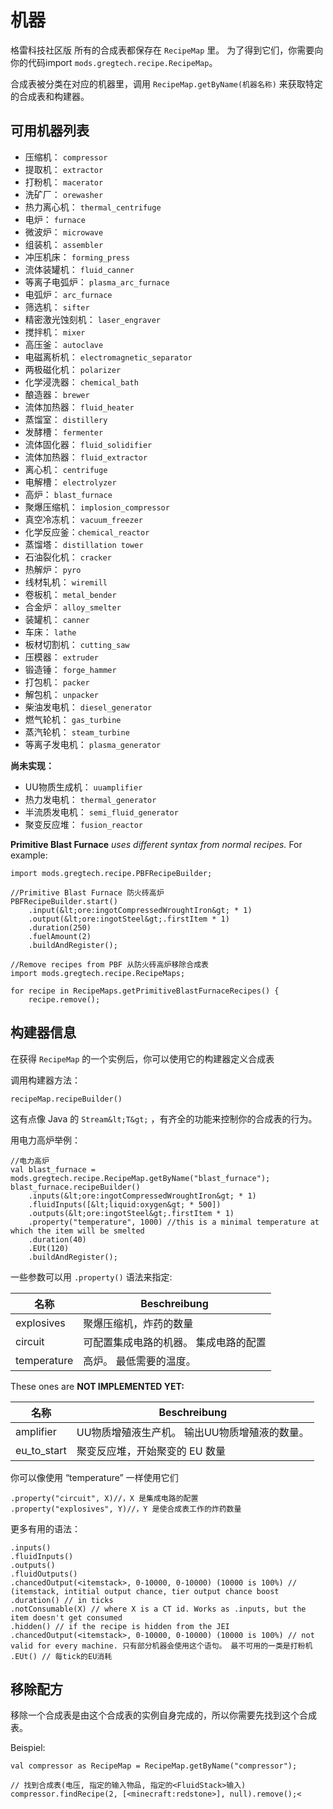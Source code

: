 # 机器

格雷科技社区版 所有的合成表都保存在 `RecipeMap` 里。 为了得到它们，你需要向你的代码import `mods.gregtech.recipe.RecipeMap`。

合成表被分类在对应的机器里，调用 `RecipeMap.getByName(机器名称)` 来获取特定的合成表和构建器。

## 可用机器列表

- 压缩机： `compressor`
- 提取机： `extractor`
- 打粉机： `macerator`
- 洗矿厂： `orewasher`
- 热力离心机： `thermal_centrifuge`
- 电炉： `furnace`
- 微波炉： `microwave`
- 组装机： `assembler`
- 冲压机床： `forming_press`
- 流体装罐机： `fluid_canner`
- 等离子电弧炉： `plasma_arc_furnace`
- 电弧炉： `arc_furnace`
- 筛选机： `sifter`
- 精密激光蚀刻机： `laser_engraver`
- 搅拌机： `mixer`
- 高压釜： `autoclave`
- 电磁离析机： `electromagnetic_separator`
- 两极磁化机： `polarizer`
- 化学浸洗器： `chemical_bath`
- 酿造器： `brewer`
- 流体加热器： `fluid_heater`
- 蒸馏室： `distillery`
- 发酵槽： `fermenter`
- 流体固化器： `fluid_solidifier`
- 流体加热器： `fluid_extractor`
- 离心机： `centrifuge`
- 电解槽： `electrolyzer`
- 高炉： `blast_furnace`
- 聚爆压缩机： `implosion_compressor`
- 真空冷冻机： `vacuum_freezer`
- 化学反应釜：`chemical_reactor`
- 蒸馏塔： `distillation tower`
- 石油裂化机： `cracker`
- 热解炉： `pyro`
- 线材轧机： `wiremill`
- 卷板机： `metal_bender`
- 合金炉： `alloy_smelter`
- 装罐机： `canner`
- 车床： `lathe`
- 板材切割机： `cutting_saw`
- 压模器： `extruder`
- 锻造锤： `forge_hammer`
- 打包机： `packer`
- 解包机： `unpacker`
- 柴油发电机： `diesel_generator`
- 燃气轮机： `gas_turbine`
- 蒸汽轮机： `steam_turbine`
- 等离子发电机： `plasma_generator`

**尚未实现：**

- UU物质生成机： `uuamplifier`
- 热力发电机： `thermal_generator`
- 半流质发电机： `semi_fluid_generator`
- 聚变反应堆： `fusion_reactor`

**Primitive Blast Furnace** *uses different syntax from normal recipes.* For example:

```zenscript
import mods.gregtech.recipe.PBFRecipeBuilder;

//Primitive Blast Furnace 防火砖高炉
PBFRecipeBuilder.start()
    .input(&lt;ore:ingotCompressedWroughtIron&gt; * 1)
    .output(&lt;ore:ingotSteel&gt;.firstItem * 1)
    .duration(250)
    .fuelAmount(2)
    .buildAndRegister();

//Remove recipes from PBF 从防火砖高炉移除合成表
import mods.gregtech.recipe.RecipeMaps;

for recipe in RecipeMaps.getPrimitiveBlastFurnaceRecipes() {
    recipe.remove();
```

## 构建器信息

在获得 `RecipeMap` 的一个实例后，你可以使用它的构建器定义合成表

调用构建器方法：

```zenscript
recipeMap.recipeBuilder()
```

这有点像 Java 的 `Stream&lt;T&gt;` ，有齐全的功能来控制你的合成表的行为。

用电力高炉举例：

```zenscript
//电力高炉
val blast_furnace = mods.gregtech.recipe.RecipeMap.getByName("blast_furnace");
blast_furnace.recipeBuilder()
    .inputs(&lt;ore:ingotCompressedWroughtIron&gt; * 1)
    .fluidInputs([&lt;liquid:oxygen&gt; * 500])
    .outputs(&lt;ore:ingotSteel&gt;.firstItem * 1)
    .property("temperature", 1000) //this is a minimal temperature at which the item will be smelted
    .duration(40)
    .EUt(120)
    .buildAndRegister();
```

一些参数可以用 `.property()` 语法来指定:

| 名称          | Beschreibung        |
| ----------- | ------------------- |
| explosives  | 聚爆压缩机，炸药的数量         |
| circuit     | 可配置集成电路的机器。 集成电路的配置 |
| temperature | 高炉。 最低需要的温度。        |

These ones are **NOT IMPLEMENTED YET:**

| 名称            | Beschreibung              |
| ------------- | ------------------------- |
| amplifier     | UU物质增殖液生产机。 输出UU物质增殖液的数量。 |
| eu_to_start | 聚变反应堆，开始聚变的 EU 数量         |

你可以像使用 “temperature” 一样使用它们

```zenscript
.property("circuit", X)//，X 是集成电路的配置
.property("explosives", Y)//，Y 是使合成表工作的炸药数量
```

更多有用的语法：

```zenscript
.inputs()
.fluidInputs()
.outputs()
.fluidOutputs()
.chancedOutput(<itemstack>, 0-10000, 0-10000) (10000 is 100%) // (itemstack, intitial output chance, tier output chance boost
.duration() // in ticks
.notConsumable(X) // where X is a CT id. Works as .inputs, but the item doesn't get consumed
.hidden() // if the recipe is hidden from the JEI
.chancedOutput(<itemstack>, 0-10000, 0-10000) (10000 is 100%) // not valid for every machine. 只有部分机器会使用这个语句。 最不可用的一类是打粉机
.EUt() // 每tick的EU消耗
```

## 移除配方

移除一个合成表是由这个合成表的实例自身完成的，所以你需要先找到这个合成表。

Beispiel:

```zenscript
val compressor as RecipeMap = RecipeMap.getByName("compressor");

// 找到合成表(电压, 指定的输入物品, 指定的<FluidStack>输入)
compressor.findRecipe(2, [<minecraft:redstone>], null).remove();<
```